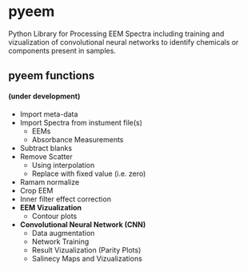 # pyeem
Python Library for Processing EEM Spectra including training and vizualization of convolutional neural networks to identify chemicals or components present in samples. 

## pyeem functions 
#### (under development)
* Import meta-data
* Import Spectra from instument file(s)
   - EEMs
   - Absorbance Measurements
* Subtract blanks
* Remove Scatter
  - Using interpolation
  - Replace with fixed value (i.e. zero)
* Ramam normalize
* Crop EEM
* Inner filter effect correction
* **EEM Vizualization**
  - Contour plots
* **Convolutional Neural Network (CNN)**
  - Data augmentation
  - Network Training
  - Result Vizualization (Parity Plots)
  - Salinecy Maps and Vizualizations
